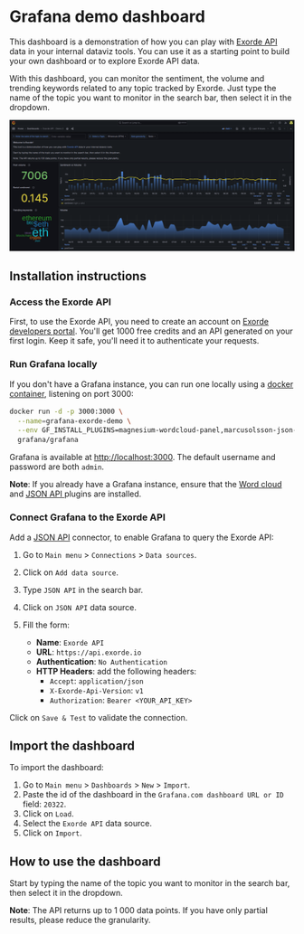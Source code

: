 # Grafana demo dashboard

This dashboard is a demonstration of how you can play with [Exorde API](https://docs.exorde.io/) data in your internal dataviz tools. You can use it as a starting point to build your own dashboard or to explore Exorde API data.

With this dashboard, you can monitor the sentiment, the volume and trending keywords related to any topic tracked by Exorde. Just type the name of the topic you want to monitor in the search bar, then select it in the dropdown.

![](dashboard.gif)

## Installation instructions

### Access the Exorde API

First, to use the Exorde API, you need to create an account on [Exorde developers portal](https://developers.exorde.io/sign-up). You'll get 1000 free credits and an API generated on your first login. Keep it safe, you'll need it to authenticate your requests.

### Run Grafana locally

If you don't have a Grafana instance, you can run one locally using a [docker container](https://grafana.com/docs/grafana/latest/setup-grafana/installation/docker/), listening on port 3000:

```bash
docker run -d -p 3000:3000 \
  --name=grafana-exorde-demo \
  --env GF_INSTALL_PLUGINS=magnesium-wordcloud-panel,marcusolsson-json-datasource \
  grafana/grafana
```

Grafana is available at [http://localhost:3000](http://localhost:3000). The default username and password are both `admin`.

**Note**: If you already have a Grafana instance, ensure that the [Word cloud](https://grafana.com/grafana/plugins/magnesium-wordcloud-panel/) and [JSON API
](https://grafana.com/grafana/plugins/marcusolsson-json-datasource/) plugins are installed.

### Connect Grafana to the Exorde API

Add a [JSON API](https://grafana.com/grafana/plugins/marcusolsson-json-datasource/) connector, to enable Grafana to query the Exorde API:

1. Go to `Main menu` > `Connections` > `Data sources`.
2. Click on `Add data source`.
3. Type `JSON API` in the search bar.
4. Click on `JSON API` data source.
5. Fill the form:

   - **Name**: `Exorde API`
   - **URL**: `https://api.exorde.io`
   - **Authentication**: `No Authentication`
   - **HTTP Headers**: add the following headers:
     - `Accept`: `application/json`
     - `X-Exorde-Api-Version`: `v1`
     - `Authorization`: `Bearer <YOUR_API_KEY>`

Click on `Save & Test` to validate the connection.

## Import the dashboard

To import the dashboard:

1. Go to `Main menu` > `Dashboards` > `New` > `Import`.
2. Paste the id of the dashboard in the `Grafana.com dashboard URL or ID` field: `20322`.
3. Click on `Load`.
4. Select the `Exorde API` data source.
5. Click on `Import`.

## How to use the dashboard

Start by typing the name of the topic you want to monitor in the search bar, then select it in the dropdown.

**Note**: The API returns up to 1 000 data points. If you have only partial results, please reduce the granularity.

